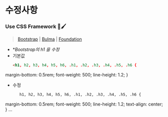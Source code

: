 # 수정사항

### Use CSS Framework 🎨🖌
>[Bootstrap](https://getbootstrap.kr/) | [Bulma](https://bulma.io/) | [Foundation](https://get.foundation/)
 
 
 
  * **Bootstrap의 h1 을 수정* 
  * 기본값 
     ```html
    <h1, h2, h3, h4, h5, h6, .h1, .h2, .h3, .h4, .h5, .h6 {
  margin-bottom: 0.5rem;
  font-weight: 500;
  line-height: 1.2;
}
  * 수정 
      ``` html  
         h1, h2, h3, h4, h5, h6, .h1, .h2, .h3, .h4, .h5, .h6 {
  margin-bottom: 0.5rem;
  font-weight: 500;
  line-height: 1.2;
  text-align: center;
}
              ...


